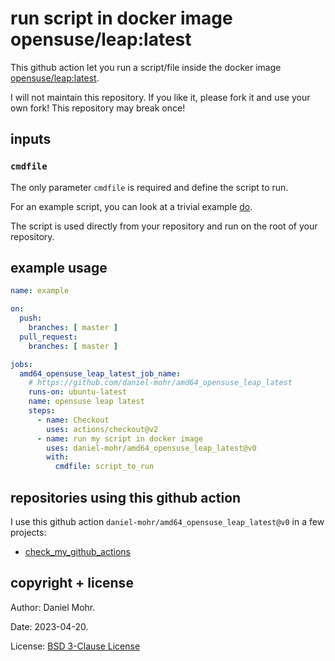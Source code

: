 # run script in docker image opensuse/leap:latest

This github action let you run a script/file inside the docker image
[opensuse/leap:latest](https://hub.docker.com/r/opensuse/leap).

I will not maintain this repository. If you like it, please fork it and use
your own fork! This repository may break once!

## inputs

### `cmdfile`

The only parameter `cmdfile` is required and define the script to run.

For an example script, you can look at a trivial example [do](do).

The script is used directly from your repository and run on the root
of your repository.

## example usage

```yaml
name: example

on:
  push:
    branches: [ master ]
  pull_request:
    branches: [ master ]

jobs:
  amd64_opensuse_leap_latest_job_name:
    # https://github.com/daniel-mohr/amd64_opensuse_leap_latest
    runs-on: ubuntu-latest
    name: opensuse leap latest
    steps:
      - name: Checkout
        uses: actions/checkout@v2
      - name: run my script in docker image
        uses: daniel-mohr/amd64_opensuse_leap_latest@v0
        with:
          cmdfile: script_to_run
```

## repositories using this github action

I use this github action `daniel-mohr/amd64_opensuse_leap_latest@v0` in a few
projects:

* [check_my_github_actions](https://github.com/daniel-mohr/check_my_github_actions)

## copyright + license

Author: Daniel Mohr.

Date: 2023-04-20.

License: [BSD 3-Clause License](LICENSE.txt)
